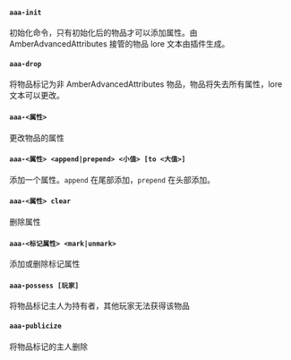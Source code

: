
#### `aaa-init`

初始化命令，只有初始化后的物品才可以添加属性。由 AmberAdvancedAttributes 接管的物品 lore 文本由插件生成。

#### `aaa-drop`

将物品标记为非 AmberAdvancedAttributes 物品，物品将失去所有属性，lore 文本可以更改。

#### `aaa-<属性>`

更改物品的属性

#### `aaa-<属性> <append|prepend> <小值> [to <大值>]`

添加一个属性。`append` 在尾部添加，`prepend` 在头部添加。

#### `aaa-<属性> clear`

删除属性

#### `aaa-<标记属性> <mark|unmark>`

添加或删除标记属性

#### `aaa-possess [玩家]`

将物品标记主人为持有者，其他玩家无法获得该物品

#### `aaa-publicize`

将物品标记的主人删除